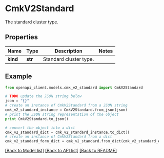 # CmkV2Standard

The standard cluster type. 

## Properties
Name | Type | Description | Notes
------------ | ------------- | ------------- | -------------
**kind** | **str** | Standard cluster type.  | 

## Example

```python
from openapi_client.models.cmk_v2_standard import CmkV2Standard

# TODO update the JSON string below
json = "{}"
# create an instance of CmkV2Standard from a JSON string
cmk_v2_standard_instance = CmkV2Standard.from_json(json)
# print the JSON string representation of the object
print CmkV2Standard.to_json()

# convert the object into a dict
cmk_v2_standard_dict = cmk_v2_standard_instance.to_dict()
# create an instance of CmkV2Standard from a dict
cmk_v2_standard_form_dict = cmk_v2_standard.from_dict(cmk_v2_standard_dict)
```
[[Back to Model list]](../ccloud/README.md#documentation-for-models) [[Back to API list]](../ccloud/README.md#documentation-for-api-endpoints) [[Back to README]](../ccloud/README.md)


